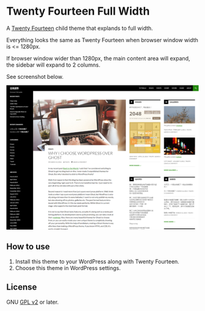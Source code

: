 # Twenty Fourteen Full Width

A [Twenty Fourteen](https://wordpress.org/themes/twentyfourteen/) child theme that explands to full width.

Everything looks the same as Twenty Fourteen when browser window width is <= 1280px.

If browser window wider than 1280px, the main content area will expand, the sidebar will expand to 2 columns.

See screenshot below.

![Screenshot of this theme](screenshot.png)

## How to use

1. Install this theme to your WordPress along with Twenty Fourteen.
2. Choose this theme in WordPress settings.

## License

GNU [GPL v2](LICENSE) or later.
